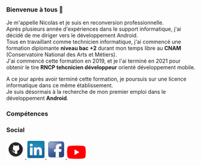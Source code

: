 ### Bienvenue à tous 👋

Je m'appelle Nicolas et je suis en reconversion professionnelle.<br />
Après plusieurs année d'expériences dans le support informatique, j'ai décidé de me diriger vers le développement Android.<br />
Tous en travaillant comme technicien informatique, j'ai commencé une formation diplomante **niveau bac +2** durant mon temps libre au **CNAM** (Conservatoire National des Arts et Métiers).<br />
J'ai commencé cette formation en 2019, et je l'ai terminé en 2021 pour obtenir le tire **RNCP tehcnicien développeur** orienté développement mobile.<br />

A ce jour après avoir terminé cette formation, je poursuis sur une licence informatique dans ce même établissement.<br />
Je suis désormais à la recherche de mon premier emploi dans le développement **Android**.

### Compétences



### Social 
<a href="https://https://github.com/Pampitux"><img src="images/sc_github.png" width="50" >
<a href="https://www.linkedin.com/in/nicolas-alvarez-905288166/"><img src="images/sc_linkedin.png" width="50" >
    <a href="https://https://www.facebook.com/profile.php?id=100008120926056/"><img src="images/sc_facebook.png" width="50" >
      <a href="https://https://www.youtube.com/channel/UCWuOLvzqjZdH9DXBtgEvqlg"><img src="images/ytube.png" width="50" alt="centered image">
